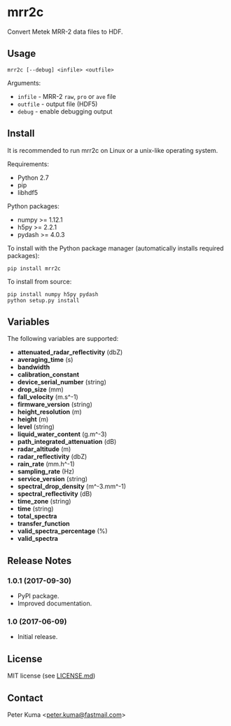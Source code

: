 # mrr2c

Convert Metek MRR-2 data files to HDF.

## Usage

    mrr2c [--debug] <infile> <outfile>

Arguments:

- `infile` - MRR-2 `raw`, `pro` or `ave` file
- `outfile` - output file (HDF5)
- `debug` - enable debugging output

## Install

It is recommended to run mrr2c on Linux or a unix-like operating system.

Requirements:

- Python 2.7
- pip
- libhdf5

Python packages:

- numpy >= 1.12.1
- h5py >= 2.2.1
- pydash >= 4.0.3

To install with the Python package manager
(automatically installs required packages):

    pip install mrr2c

To install from source:

    pip install numpy h5py pydash
    python setup.py install

## Variables

The following variables are supported:

- **attenuated_radar_reflectivity** (dbZ)
- **averaging_time** (s)
- **bandwidth**
- **calibration_constant**
- **device_serial_number** (string)
- **drop_size** (mm)
- **fall_velocity** (m.s^-1)
- **firmware_version** (string)
- **height_resolution** (m)
- **height** (m)
- **level** (string)
- **liquid_water_content** (g.m^-3)
- **path_integrated_attenuation** (dB)
- **radar_altitude** (m)
- **radar_reflectivity** (dbZ)
- **rain_rate** (mm.h^-1)
- **sampling_rate** (Hz)
- **service_version** (string)
- **spectral_drop_density** (m^-3.mm^-1)
- **spectral_reflectivity** (dB)
- **time_zone** (string)
- **time** (string)
- **total_spectra**
- **transfer_function**
- **valid_spectra_percentage** (%)
- **valid_spectra**

## Release Notes

### 1.0.1 (2017-09-30)

- PyPI package.
- Improved documentation.

### 1.0 (2017-06-09)

- Initial release.

## License

MIT license (see [LICENSE.md](LICENSE.md))

## Contact

Peter Kuma <<peter.kuma@fastmail.com>>
